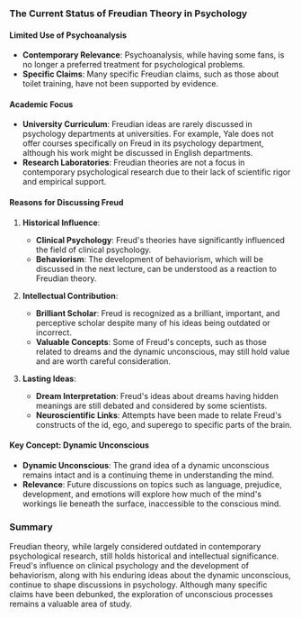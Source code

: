 ### The Current Status of Freudian Theory in Psychology

#### Limited Use of Psychoanalysis
- **Contemporary Relevance**: Psychoanalysis, while having some fans, is no longer a preferred treatment for psychological problems.
- **Specific Claims**: Many specific Freudian claims, such as those about toilet training, have not been supported by evidence.

#### Academic Focus
- **University Curriculum**: Freudian ideas are rarely discussed in psychology departments at universities. For example, Yale does not offer courses specifically on Freud in its psychology department, although his work might be discussed in English departments.
- **Research Laboratories**: Freudian theories are not a focus in contemporary psychological research due to their lack of scientific rigor and empirical support.

#### Reasons for Discussing Freud
1. **Historical Influence**:
   - **Clinical Psychology**: Freud's theories have significantly influenced the field of clinical psychology.
   - **Behaviorism**: The development of behaviorism, which will be discussed in the next lecture, can be understood as a reaction to Freudian theory.

2. **Intellectual Contribution**:
   - **Brilliant Scholar**: Freud is recognized as a brilliant, important, and perceptive scholar despite many of his ideas being outdated or incorrect.
   - **Valuable Concepts**: Some of Freud's concepts, such as those related to dreams and the dynamic unconscious, may still hold value and are worth careful consideration.

3. **Lasting Ideas**:
   - **Dream Interpretation**: Freud's ideas about dreams having hidden meanings are still debated and considered by some scientists.
   - **Neuroscientific Links**: Attempts have been made to relate Freud's constructs of the id, ego, and superego to specific parts of the brain.

#### Key Concept: Dynamic Unconscious
- **Dynamic Unconscious**: The grand idea of a dynamic unconscious remains intact and is a continuing theme in understanding the mind.
- **Relevance**: Future discussions on topics such as language, prejudice, development, and emotions will explore how much of the mind's workings lie beneath the surface, inaccessible to the conscious mind.

### Summary
Freudian theory, while largely considered outdated in contemporary psychological research, still holds historical and intellectual significance. Freud's influence on clinical psychology and the development of behaviorism, along with his enduring ideas about the dynamic unconscious, continue to shape discussions in psychology. Although many specific claims have been debunked, the exploration of unconscious processes remains a valuable area of study.